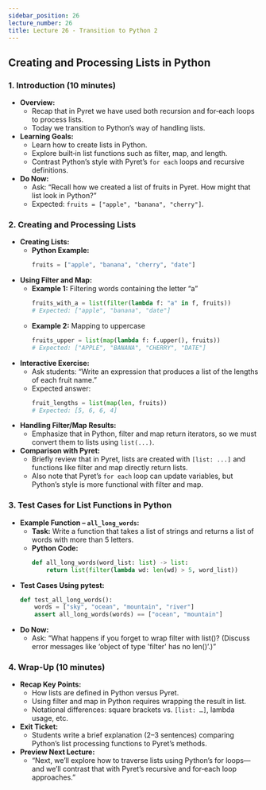 ```yaml
---
sidebar_position: 26
lecture_number: 26
title: Lecture 26 - Transition to Python 2
---
```



## Creating and Processing Lists in Python

### 1. Introduction (10 minutes)
- **Overview:**
  - Recap that in Pyret we have used both recursion and for‑each loops to process lists.
  - Today we transition to Python’s way of handling lists.
- **Learning Goals:**
  - Learn how to create lists in Python.
  - Explore built‑in list functions such as filter, map, and length.
  - Contrast Python’s style with Pyret’s `for each` loops and recursive definitions.
- **Do Now:**
  - Ask: “Recall how we created a list of fruits in Pyret. How might that list look in Python?”
  - Expected: `fruits = ["apple", "banana", "cherry"]`.

### 2. Creating and Processing Lists
- **Creating Lists:**
  - **Python Example:**
    ```python
    fruits = ["apple", "banana", "cherry", "date"]
    ```
- **Using Filter and Map:**
  - **Example 1:** Filtering words containing the letter “a”
    ```python
    fruits_with_a = list(filter(lambda f: "a" in f, fruits))
    # Expected: ["apple", "banana", "date"]
    ```
  - **Example 2:** Mapping to uppercase
    ```python
    fruits_upper = list(map(lambda f: f.upper(), fruits))
    # Expected: ["APPLE", "BANANA", "CHERRY", "DATE"]
    ```
- **Interactive Exercise:**
  - Ask students: “Write an expression that produces a list of the lengths of each fruit name.”
  - Expected answer:
    ```python
    fruit_lengths = list(map(len, fruits))
    # Expected: [5, 6, 6, 4]
    ```
- **Handling Filter/Map Results:**
  - Emphasize that in Python, filter and map return iterators, so we must convert them to lists using `list(...)`.
- **Comparison with Pyret:**
  - Briefly review that in Pyret, lists are created with `[list: ...]` and functions like filter and map directly return lists.
  - Also note that Pyret’s `for each` loop can update variables, but Python’s style is more functional with filter and map.

### 3. Test Cases for List Functions in Python
- **Example Function – `all_long_words`:**
  - **Task:** Write a function that takes a list of strings and returns a list of words with more than 5 letters.
  - **Python Code:**
    ```python
    def all_long_words(word_list: list) -> list:
        return list(filter(lambda wd: len(wd) > 5, word_list))
    ```
- **Test Cases Using pytest:**
    ```python
    def test_all_long_words():
        words = ["sky", "ocean", "mountain", "river"]
        assert all_long_words(words) == ["ocean", "mountain"]
    ```
- **Do Now:**
  - Ask: “What happens if you forget to wrap filter with list()? (Discuss error messages like ‘object of type 'filter' has no len()’.)”

### 4. Wrap-Up (10 minutes)
- **Recap Key Points:**
  - How lists are defined in Python versus Pyret.
  - Using filter and map in Python requires wrapping the result in list.
  - Notational differences: square brackets vs. `[list: …]`, lambda usage, etc.
- **Exit Ticket:**
  - Students write a brief explanation (2–3 sentences) comparing Python’s list processing functions to Pyret’s methods.
- **Preview Next Lecture:**
  - “Next, we’ll explore how to traverse lists using Python’s for loops—and we’ll contrast that with Pyret’s recursive and for‑each loop approaches.”

